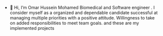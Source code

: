 - 👋 Hi, I’m Omar Hussein Mohamed Biomedical and Software engineer . I consider myself as a organized and dependable candidate successful at managing multiple priorities with a positive attitude. Willingness to take on added responsibilities to meet team goals.
 and these are my implemented projects

<!---
Omar-Hussein75/Omar-Hussein75 is a ✨ special ✨ repository because its `README.md` (this file) appears on your GitHub profile.
You can click the Preview link to take a look at your changes.
--->
